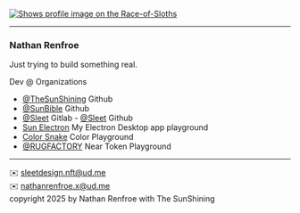 [<picture>
    <source media="(prefers-color-scheme: dark)" srcset="https://badge.race-of-sloths.com/TheSunShiningDev?theme=dark&wallet=web3stick.near">
    <source media="(prefers-color-scheme: light)" srcset="https://badge.race-of-sloths.com/TheSunShiningDev?theme=light&wallet=web3stick.near">
    <img alt="Shows profile image on the Race-of-Sloths" src="https://badge.race-of-sloths.com/TheSunShiningDev?wallet=web3stick.near">
</picture>
](https://race-of-sloths.com/profile/TheSunShiningDev)

---

### Nathan Renfroe

Just trying to build something real.

Dev @ Organizations
- [@TheSunShining](https://github.com/thesunshining) Github
- [@SunBible](https://github.com/SunBible-dev) Github
- [@Sleet](https://gitlab.com/sleet-dev) Gitlab - [@Sleet](https://github.com/sleetplayground) Github
- [Sun Electron](https://github.com/sun-electron) My Electron Desktop app playground
- [Color Snake](https://github.com/color-snake) Color Playground
- [@RUGFACTORY](https://github.com/rugfactory) Near Token Playground

---




✉️ sleetdesign.nft@ud.me
<br/>
✉️ nathanrenfroe.x@ud.me
<br/>
copyright 2025 by Nathan Renfroe with The SunShining